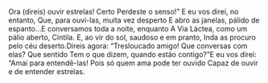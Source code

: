 Ora (direis) ouvir estrelas! Certo
Perdeste o senso!” E eu vos direi, no entanto,
Que, para ouvi-las, muita vez desperto
E abro as janelas, pálido de espanto…E conversamos toda a noite, enquanto
A Via Láctea, como um pálio aberto,
Cintila. E, ao vir do sol, saudoso e em pranto,
Inda as procuro pelo céu deserto.Direis agora: “Tresloucado amigo!
Que conversas com elas? Que sentido
Tem o que dizem, quando estão contigo?”E eu vos direi: “Amai para entendê-las!
Pois só quem ama pode ter ouvido
Capaz de ouvir e de entender estrelas.
